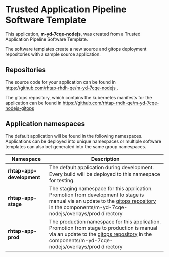 # Trusted Application Pipeline Software Template

This application, **m-yd-7cqe-nodejs**, was created from a Trusted Application Pipeline Software Template.

The software templates create a new source and gitops deployment repositories with a sample source application. 

## Repositories

The source code for your application can be found in [https://github.com/rhtap-rhdh-qe/m-yd-7cqe-nodejs ](https://github.com/rhtap-rhdh-qe/m-yd-7cqe-nodejs ).
 
The gitops repository, which contains the kubernetes manifests for the application can be found in 
[https://github.com/rhtap-rhdh-qe/m-yd-7cqe-nodejs-gitops ](https://github.com/rhtap-rhdh-qe/m-yd-7cqe-nodejs-gitops ) 

## Application namespaces 

The default application will be found in the following namespaces. Applications can be deployed into unique namespaces or multiple software templates can also bet generated into the same group namespaces.  

|  Namespace   |  Description   |  
| -------- | -------- |   
| **rhtap-app-development** | The default application during development. Every build will be deployed to this namespace for testing. | 
| **rhtap-app-stage** | The staging namespace for this application. Promotion from development to stage is manual via an update to the [gitops repository](https://github.com/rhtap-rhdh-qe/m-yd-7cqe-nodejs-gitops ) in the components/m-yd-7cqe-nodejs/overlays/prod directory |  
| **rhtap-app-prod** | The production namespace for this application. Promotion from stage to production is manual via an update to the [gitops repository](https://github.com/rhtap-rhdh-qe/m-yd-7cqe-nodejs-gitops ) in the components/m-yd-7cqe-nodejs/overlays/prod directory | 
